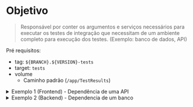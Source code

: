 # Objetivo

> Responsável por conter os argumentos e serviços necessários para executar os testes de integração que necessitam de um ambiente completo para execução dos testes. (Exemplo: banco de dados, API)

Pré requisitos:
- tag: `${BRANCH}.${VERSION}-tests`
- target: `tests`
- volume
  - Caminho padrão (`/app/TestResults`)

<details>
  <summary>Exemplo 1 (Frontend) - Dependência de uma API</summary>

```yml
version: '3.6'

services:
  app-front-end:
    image: ${DOCKER_REGISTRY}sistema.cnj.jus.br:${BRANCH}.${VERSION:-local}-tests
    container_name: ci-tests-artifacts
    build:
      target: tests
    environment:
      RUN_SONARQUBE: ${RUN_SONARQUBE:-true}
      SONARQUBE_URL: ${SONARQUBE_URL:-http://172.17.0.1:9000}
      SONARQUBE_LOGIN: ${SONARQUBE_LOGIN}
      SONARQUBE_PROJECT: sistema.cnj.jus.br
      SONARQUBE_PROJECT_VERSION: ${VERSION:-local}
```
</details>

<details>
  <summary>Exemplo 2 (Backend) - Dependencia de um banco</summary>

```yml
version: '3.6'

services:
  app-back-end:
    image: ${DOCKER_REGISTRY}sistema-api.cnj.jus.br:${BRANCH}.${VERSION:-local}-tests
    container_name: ci-tests-artifacts
    build:
      target: tests
    entrypoint: ["/entrypoint/wait-for-it.sh", "sistema-mssql:1433", "--", "/entrypoint/entrypoint.sh"]
    environment:
      SGDB_API: 'SQLSERVER'
      CONNECTION_STRING_API: 'Server=sistema-mssql,1433;Database=Banco;User Id=sa;Password=P@ssw0rd;'
      ASPNETCORE_ENVIRONMENT: 'Development'
      HOST_API: ${HOST_API:-http://localhost}
      RUN_SONARQUBE: ${RUN_SONARQUBE:-true}
      SONARQUBE_URL: ${SONARQUBE_URL:-http://172.17.0.1:9000}
      SONARQUBE_LOGIN: ${SONARQUBE_LOGIN}
      SONARQUBE_PROJECT: sistema-api.cnj.jus.br
      SONARQUBE_PROJECT_VERSION: ${VERSION:-local}

  sistema-mssql:
    image: ${DOCKER_REGISTRY}sistema-mssql-server.cnj.jus.br:20190827.1
    ports:
      - 1433:1433
    environment:
      ACCEPT_EULA: 'Y'
      SA_PASSWORD: P@ssw0rd
      DATABASE: Banco
```
</details>
